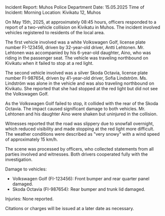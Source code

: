 Incident Report: Muhos Police Department
Date: 15.05.2025
Time of Incident: Morning
Location: Kivikatu 12, Muhos

On May 15th, 2025, at approximately 08:45 hours, officers responded to a report of a two-vehicle collision on Kivikatu in Muhos. The incident involved vehicles registered to residents of the local area.

The first vehicle involved was a white Volkswagen Golf, license plate number FI-123456, driven by 32-year-old driver, Antti Lehtonen. Mr. Lehtonen was accompanied by his 6-year-old daughter, Aino, who was riding in the passenger seat. The vehicle was traveling northbound on Kivikatu when it failed to stop at a red light.

The second vehicle involved was a silver Skoda Octavia, license plate number FI-987654, driven by 41-year-old driver, Sofia Lindström. Ms. Lindström was alone in the vehicle and was also traveling northbound on Kivikatu. She reported that she had stopped at the red light but did not see the Volkswagen Golf.

As the Volkswagen Golf failed to stop, it collided with the rear of the Skoda Octavia. The impact caused significant damage to both vehicles. Mr. Lehtonen and his daughter Aino were shaken but uninjured in the collision.

Witnesses reported that the road was slippery due to snowfall overnight, which reduced visibility and made stopping at the red light more difficult. The weather conditions were described as "very snowy" with a wind speed of approximately 15 km/h.

The scene was processed by officers, who collected statements from all parties involved and witnesses. Both drivers cooperated fully with the investigation.

Damage to vehicles:

* Volkswagen Golf (FI-123456): Front bumper and rear quarter panel damaged.
* Skoda Octavia (FI-987654): Rear bumper and trunk lid damaged.

Injuries: None reported.

Citations or charges will be issued at a later date as necessary.